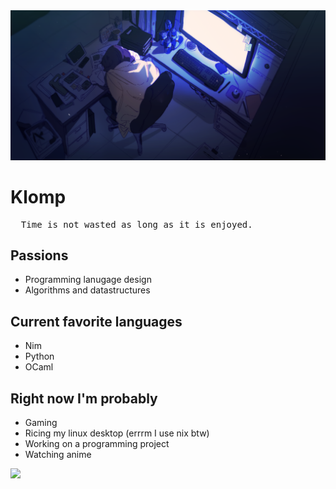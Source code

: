 <img src = "https://github.com/Klattet/Klattet/blob/main/banner.png">

# Klomp
<pre>
  Time is not wasted as long as it is enjoyed.
</pre>
## Passions
- Programming lanugage design
- Algorithms and datastructures

## Current favorite languages
- Nim
- Python
- OCaml

## Right now I'm probably
- Gaming
- Ricing my linux desktop (errrm I use nix btw)
- Working on a programming project
- Watching anime

<img src = "https://github.com/Klattet/Klattet/blob/main/piplup.gif">
